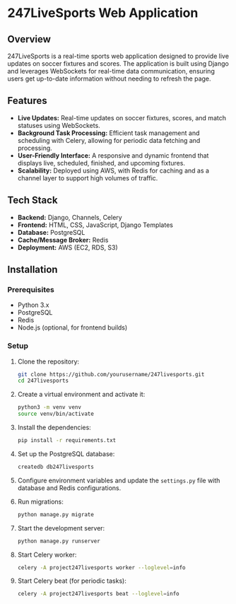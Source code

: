 # 247LiveSports Web Application

## Overview
247LiveSports is a real-time sports web application designed to provide live updates on soccer fixtures and scores. The application is built using Django and leverages WebSockets for real-time data communication, ensuring users get up-to-date information without needing to refresh the page.

## Features
- **Live Updates:** Real-time updates on soccer fixtures, scores, and match statuses using WebSockets.
- **Background Task Processing:** Efficient task management and scheduling with Celery, allowing for periodic data fetching and processing.
- **User-Friendly Interface:** A responsive and dynamic frontend that displays live, scheduled, finished, and upcoming fixtures.
- **Scalability:** Deployed using AWS, with Redis for caching and as a channel layer to support high volumes of traffic.

## Tech Stack
- **Backend:** Django, Channels, Celery
- **Frontend:** HTML, CSS, JavaScript, Django Templates
- **Database:** PostgreSQL
- **Cache/Message Broker:** Redis
- **Deployment:** AWS (EC2, RDS, S3)

## Installation

### Prerequisites
- Python 3.x
- PostgreSQL
- Redis
- Node.js (optional, for frontend builds)

### Setup
1. Clone the repository:
   ```bash
   git clone https://github.com/yourusername/247livesports.git
   cd 247livesports
   ```

2. Create a virtual environment and activate it:
   ```bash
   python3 -m venv venv
   source venv/bin/activate
   ```

3. Install the dependencies:
   ```bash
   pip install -r requirements.txt
   ```

4. Set up the PostgreSQL database:
   ```bash
   createdb db247livesports
   ```

5. Configure environment variables and update the `settings.py` file with database and Redis configurations.

6. Run migrations:
   ```bash
   python manage.py migrate
   ```

7. Start the development server:
   ```bash
   python manage.py runserver
   ```

8. Start Celery worker:
   ```bash
   celery -A project247livesports worker --loglevel=info
   ```

9. Start Celery beat (for periodic tasks):
   ```bash
   celery -A project247livesports beat --loglevel=info
   ```
